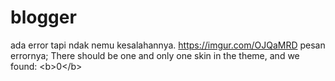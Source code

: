 # blogger
ada error tapi ndak nemu kesalahannya. https://imgur.com/OJQaMRD pesan errornya; There should be one and only one skin in the theme, and we found: &lt;b>0&lt;/b>
